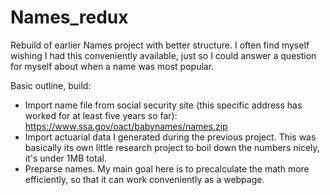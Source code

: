 # Names_redux
Rebuild of earlier Names project with better structure. I often find myself wishing I had this conveniently available, just so I could answer a question for myself about when a name was most popular. 

Basic outline, build:

- Import name file from social security site (this specific address has worked for at least five years so far): https://www.ssa.gov/oact/babynames/names.zip
- Import actuarial data I generated during the previous project. This was basically its own little research project to boil down the numbers nicely, it's under 1MB total. 
- Preparse names. My main goal here is to precalculate the math more efficiently, so that it can work conveniently as a webpage. 

